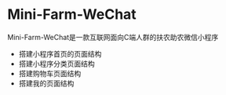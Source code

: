 # Mini-Farm-WeChat
Mini-Farm-WeChat是一款互联网面向C端人群的扶农助农微信小程序
- 搭建小程序首页的页面结构
- 搭建小程序分类页面结构
- 搭建购物车页面结构
- 搭建我的页面结构